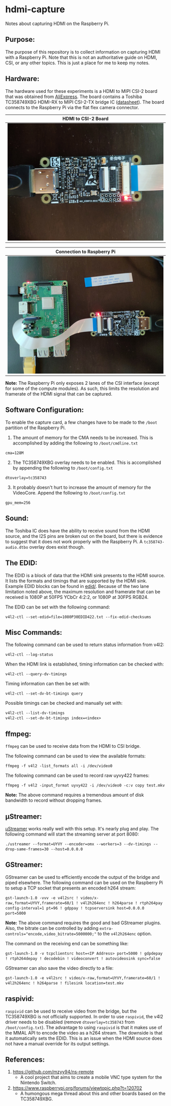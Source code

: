 # hdmi-capture
Notes about capturing HDMI on the Raspberry Pi.

## Purpose:
The purpose of this repository is to collect information on capturing HDMI with a Raspberry Pi. Note that this is not an authoritative guide on HDMI, CSI, or any other topics. This is just a place for me to keep my notes.

## Hardware:
The hardware used for these experiments is a HDMI to MIPI CSI-2 board that was obtained from [AliExpress](https://www.aliexpress.com/item/4000152180240.html). The board contains a Toshiba TC358749XBG HDMI-RX to MIPI CSI-2-TX bridge IC ([datasheet](media/(U18)TC358749XBG_V074.pdf)). The board connects to the Raspberry Pi via the flat flex camera connector.

HDMI to CSI-2 Board |
------------ |
<img src="media/IMG_20200620_142118.jpg" width="500px"> |

Connection to Raspberry Pi |
------------ |
<img src="media/IMG_20200620_142054.jpg" width="500px"> |

**Note:** The Raspberry Pi only exposes 2 lanes of the CSI interface (except for some of the compute modules). As such, this limits the resolution and framerate of the HDMI signal that can be captured.

## Software Configuration:
To enable the capture card, a few changes have to be made to the `/boot` partition of the Raspberry Pi.

1. The amount of memory for the CMA needs to be increased. This is accomplished by adding the following to `/boot/cmdline.txt`
```
cma=128M
```
2. The TC358749XBG overlay needs to be enabled. This is accomplished by appending the following to `/boot/config.txt`
```
dtoverlay=tc358743
```
3. It probably doesn't hurt to increase the amount of memory for the VideoCore. Append the following to `/boot/config.txt`
```
gpu_mem=256
```

## Sound:
The Toshiba IC does have the ability to receive sound from the HDMI source, and the I2S pins are broken out on the board, but there is evidence to suggest that it does not work properly with the Raspberry Pi. A `tc358743-audio.dtbo` overlay does exist though.

## The EDID:
The EDID is a block of data that the HDMI sink presents to the HDMI source. It lists the formats and timings that are supported by the HDMI sink. Example EDID blocks can be found in [edid/](edid/). Because of the two lane limitation noted above, the maximum resolution and framerate that can be received is 1080P at 50FPS YCbCr 4:2:2, or 1080P at 30FPS RGB24.

The EDID can be set with the following command:
```
v4l2-ctl --set-edid=file=1080P30EDID422.txt --fix-edid-checksums
```

## Misc Commands:
The following command can be used to return status information from v4l2:
```
v4l2-ctl --log-status
```

When the HDMI link is established, timing information can be checked with:
```
v4l2-ctl --query-dv-timings
```

Timing information can then be set with:
```
v4l2-ctl --set-dv-bt-timings query
```

Possible timings can be checked and manually set with:
```
v4l2-ctl --list-dv-timings
v4l2-ctl --set-dv-bt-timings index=<index>
```

## ffmpeg:
`ffmpeg` can be used to receive data from the HDMI to CSI bridge.

The following command can be used to view the available formats:
```
ffmpeg -f v4l2 -list_formats all -i /dev/video0
```

The following command can be used to record raw uyvy422 frames:
```
ffmpeg -f v4l2 -input_format uyvy422 -i /dev/video0 -c:v copy test.mkv
```
**Note:** The above command requires a tremendous amount of disk bandwidth to record without dropping frames.

## µStreamer:
[µStreamer](https://github.com/pikvm/ustreamer) works really well with this setup. It's nearly plug and play. The following command will start the streaming server at port 8080:
```
./ustreamer --format=UYVY --encoder=omx --workers=3 --dv-timings --drop-same-frames=30 --host=0.0.0.0
```

## GStreamer:
GStreamer can be used to efficiently encode the output of the bridge and piped elsewhere. The following command can be used on the Raspberry Pi to setup a TCP socket that presents an encoded h264 stream:
```
gst-launch-1.0 -vvv -e v4l2src ! video/x-raw,format=UYVY,framerate=60/1 ! v4l2h264enc ! h264parse ! rtph264pay config-interval=1 pt=96 ! gdppay ! tcpserversink host=0.0.0.0 port=5000
```
**Note:** The above command requires the good and bad GStreamer plugins. Also, the bitrate can be controlled by adding `extra-controls="encode,video_bitrate=5000000;"` to the `v4l2h264enc` option.

The command on the receiving end can be something like:
```
gst-launch-1.0 -v tcpclientsrc host=<IP Address> port=5000 ! gdpdepay ! rtph264depay ! decodebin ! videoconvert ! autovideosink sync=false
```

GStreamer can also save the video directly to a file:
```
gst-launch-1.0 -e v4l2src ! video/x-raw,format=UYVY,framerate=60/1 ! v4l2h264enc ! h264parse ! filesink location=test.mkv
```

## raspivid:
`raspivid` can be used to receive video from the bridge, but the TC358749XBG is not officially supported. In order to use `raspivid`, the v4l2 driver needs to be disabled (remove `dtoverlay=tc358743` from `/boot/config.txt`). The advantage to using `raspivid` is that it makes use of the MMAL API to encode the video as a h264 stream. The downside is that it automatically sets the EDID. This is an issue when the HDMI source does not have a manual override for its output settings.

## References:
1. https://github.com/mzyy94/ns-remote
    * A cool project that aims to create a mobile VNC type system for the Nintendo Switch.
1. https://www.raspberrypi.org/forums/viewtopic.php?t=120702
    * A humongous mega thread about this and other boards based on the TC358749XBG.
